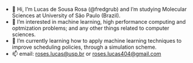 - 👋 Hi, I’m Lucas de Sousa Rosa (@fredgrub) and I’m studying Molecular Sciences at University of São Paulo (Brazil).
- 👀 I’m interested in machine learning, high performance computing and optmization problems; and any other things related to computer sciences.
- 🌱 I’m currently learning how to apply machine learning techniques to improve scheduling policies, through a simulation scheme.
- 📫 email: roses.lucas@usp.br or roses.lucas404@gmail.com

<!---
fredgrub/fredgrub is a ✨ special ✨ repository because its `README.md` (this file) appears on your GitHub profile.
You can click the Preview link to take a look at your changes.
--->
